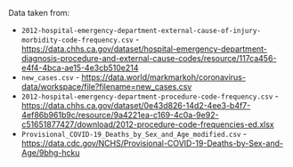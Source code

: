 Data taken from:
- `2012-hospital-emergency-department-external-cause-of-injury-morbidity-code-frequency.csv` - https://data.chhs.ca.gov/dataset/hospital-emergency-department-diagnosis-procedure-and-external-cause-codes/resource/117ca456-e4f4-4bca-ae15-4e3cb510e214
- `new_cases.csv` - https://data.world/markmarkoh/coronavirus-data/workspace/file?filename=new_cases.csv
- `2012-hospital-emergency-department-procedure-code-frequency.csv` - https://data.chhs.ca.gov/dataset/0e43d826-14d2-4ee3-b4f7-4ef86b961b9c/resource/9a4221ea-c169-4c0a-9e92-c51651877427/download/2012-procedure-code-frequencies-ed.xlsx
- `Provisional_COVID-19_Deaths_by_Sex_and_Age_modified.csv` - https://data.cdc.gov/NCHS/Provisional-COVID-19-Deaths-by-Sex-and-Age/9bhg-hcku
